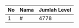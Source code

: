 | No | Nama            | Jumlah Level |
|----|-----------------|--------------|
| 1  | #    |    4778        |
